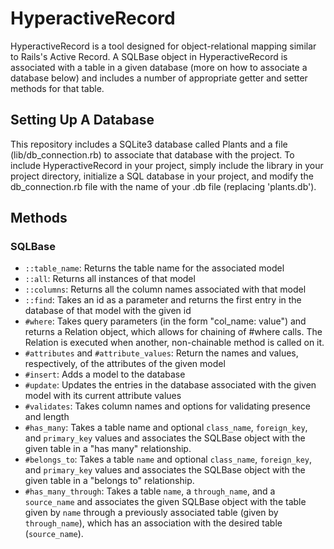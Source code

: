# HyperactiveRecord
HyperactiveRecord is a tool designed for object-relational mapping similar to Rails's Active Record. A SQLBase object in HyperactiveRecord is associated with a table in a given database (more on how to associate a database below) and includes a number of appropriate getter and setter methods for that table.

## Setting Up A Database
This repository includes a SQLite3 database called Plants and a file (lib/db_connection.rb) to associate that database with the project. To include HyperactiveRecord in your project, simply include the library in your project directory, initialize a SQL database in your project, and modify the db_connection.rb file with the name of your .db file (replacing 'plants.db').


## Methods

### SQLBase

* `::table_name`: Returns the table name for the associated model
* `::all`: Returns all instances of that model
* `::columns`: Returns all the column names associated with that model
* `::find`: Takes an id as a parameter and returns the first entry in the database of that model with the given id
* `#where`: Takes query parameters (in the form "col_name: value") and returns a Relation object, which allows for chaining of #where calls. The Relation is executed when another, non-chainable method is called on it.
* `#attributes` and `#attribute_values`: Return the names and values, respectively, of the attributes of the given model
* `#insert`: Adds a model to the database
* `#update`: Updates the entries in the database associated with the given model with its current attribute values
* `#validates`: Takes column names and options for validating presence and length
* `#has_many`: Takes a table name and optional `class_name`, `foreign_key`, and `primary_key` values and associates the SQLBase object with the given table in a "has many" relationship.
* `#belongs_to`: Takes a table `name` and optional `class_name`, `foreign_key`, and `primary_key` values and associates the SQLBase object with the given table in a "belongs to" relationship.
* `#has_many_through`: Takes a table `name`, a `through_name`, and a `source_name` and associates the given SQLBase object with the table given by `name` through a previously associated table (given by `through_name`), which has an association with the desired table (`source_name`).
